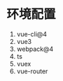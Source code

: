 <!--
 * @Author: mengbing mengbingg@outlook.com
 * @Date: 2023-01-29 11:05:37
 * @LastEditors: mengbing mengbingg@outlook.com
 * @LastEditTime: 2023-01-29 11:13:52
 * @Descripttion: 
-->
# 环境配置
1. vue-cli@4
2. vue3
3. webpack@4
4. ts
5. vuex
6. vue-router